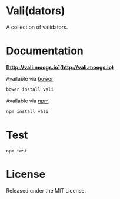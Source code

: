 # Vali(dators)

A collection of validators.

# Documentation

**[http://vali.moogs.io](http://vali.moogs.io)**

Available via [bower](http://bower.io/)

```bash
bower install vali
```

Available via [npm](https://www.npmjs.org/)

```bash
npm install vali
```

# Test

```
npm test
```

# License

Released under the MIT License.
